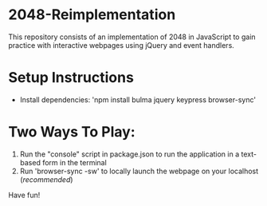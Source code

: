 # 2048-Reimplementation
This repository consists of an implementation of 2048 in JavaScript to gain practice with interactive webpages using jQuery and event handlers.

# Setup Instructions
- Install dependencies: 'npm install bulma jquery keypress browser-sync'

# Two Ways To Play:
1) Run the "console" script in package.json to run the application in a text-based form in the terminal
2) Run 'browser-sync -sw' to locally launch the webpage on your localhost (*recommended*)

Have fun!
